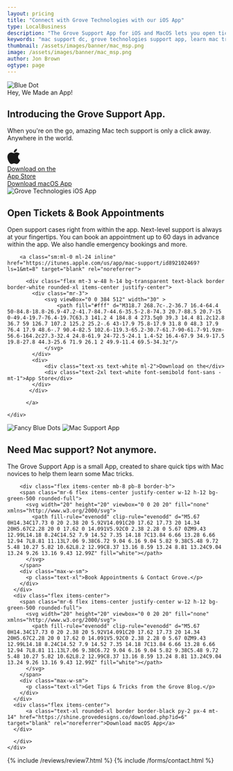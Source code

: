```yaml
---
layout: pricing
title: "Connect with Grove Technologies with our iOS App"
type: LocalBusiness
description: "The Grove Support App for iOS and MacOS lets you open tickets, schedule appointments and more. If you need high quality MacOS or iOS support for your business or team give us a call!" 
keywords: "mac support dc, grove technologies support app, learn mac tricks, mac novices help, amazing mac tech, ios mac support app, mac support app, ios support app, it services, it consultant, managed services, managed it services, helpdesk support, it consulting companies,"
thumbnail: /assets/images/banner/mac_msp.png
image: /assets/images/banner/mac_msp.png
author: Jon Brown
ogtype: page
---
```



<section class="relative pt-20">
<img class="hidden lg:block absolute top-0 left-0 mt-24" src="{{ site.site_url }}/assets/zeus-assets/icons/dots/blue-dot-left-bars.svg" alt="Blue Dot">
<div class="relative container px-4 mx-auto text-center">
  <div class="max-w-2xl mx-auto mb-16">
	<span class="text-xs text-green-500 font-semibold">Hey, We Made an App!</span>
	<h2 class="mt-8 mb-10 text-4xl font-semibold font-heading">Introducing the Grove Support App.</h2>
	<p class="mb-10 text-xl text-gray-500">When you're on the go, amazing Mac tech support is only a click away. Anywhere in the world.</p>
	<div class="flex flex-wrap justify-center items-center mb-24">
	  <a class="mr-0 lg:mr-4 -mt-2 lg:mb-0 mb-5 hidden md:block" href="https://itunes.apple.com/us/app/mac-support/id892102469?ls=1&mt=8" target="blank" rel="noreferrer">
	  	  <div class="flex mt-3 w-48 h-14 bg-transparent text-black border border-black rounded-xl items-center justify-center">
            <div class="mr-3">
                <svg viewBox="0 0 384 512" width="30" >
                    <path fill="currentColor" d="M318.7 268.7c-.2-36.7 16.4-64.4 50-84.8-18.8-26.9-47.2-41.7-84.7-44.6-35.5-2.8-74.3 20.7-88.5 20.7-15 0-49.4-19.7-76.4-19.7C63.3 141.2 4 184.8 4 273.5q0 39.3 14.4 81.2c12.8 36.7 59 126.7 107.2 125.2 25.2-.6 43-17.9 75.8-17.9 31.8 0 48.3 17.9 76.4 17.9 48.6-.7 90.4-82.5 102.6-119.3-65.2-30.7-61.7-90-61.7-91.9zm-56.6-164.2c27.3-32.4 24.8-61.9 24-72.5-24.1 1.4-52 16.4-67.9 34.9-17.5 19.8-27.8 44.3-25.6 71.9 26.1 2 49.9-11.4 69.5-34.3z"/>
                </svg>
            </div>
            <div>
                <div class="text-xs">Download on the</div>
                <div class="text-2xl font-semibold font-sans -mt-1">App Store</div>
            </div>
           </div>
	  </a>
	  <a class="text-xl rounded-xl border border-black py-2 px-4 mt-1 hidden lg:block" href="https://shine.grovedesigns.co/download.php?id=6" target="blank" rel="noreferrer">Download macOS App</a>
	</div>
  </div>
  <div>
	<img class="mx-auto mb-1 hidden md:block" src="{{ site.site_url }}/assets/images/app/3-devices.png" alt="Grove Technologies iOS App">
  </div>
</div>
</section>
<section class="bg-green-500 py-20 lg:mb-0">
<div class="container px-4 mx-auto">
  <h2 class="mb-8 md:mb-16 text-4xl lg:text-6xl font-semibold font-heading text-white">Open Tickets & Book Appointments</h2>
  <div class="flex flex-wrap items-center">
	<div class="inline-block max-w-xl mb-6 md:mb-0">
	  <p class="text-xl text-white mb-8">Open support cases right from within the app. Next-level support is always at your fingertips. You can book an appointment up to 60 days in advance within the app. We also handle emergency bookings and more.</p>
	
		<a class="sm:ml-0 ml-24 inline" href="https://itunes.apple.com/us/app/mac-support/id892102469?ls=1&mt=8" target="blank" rel="noreferrer">
		  
		  <div class="flex mt-3 w-48 h-14 bg-transparent text-black border border-white rounded-xl items-center justify-center">
            <div class="mr-3">
                <svg viewBox="0 0 384 512" width="30" >
                    <path fill="#fff" d="M318.7 268.7c-.2-36.7 16.4-64.4 50-84.8-18.8-26.9-47.2-41.7-84.7-44.6-35.5-2.8-74.3 20.7-88.5 20.7-15 0-49.4-19.7-76.4-19.7C63.3 141.2 4 184.8 4 273.5q0 39.3 14.4 81.2c12.8 36.7 59 126.7 107.2 125.2 25.2-.6 43-17.9 75.8-17.9 31.8 0 48.3 17.9 76.4 17.9 48.6-.7 90.4-82.5 102.6-119.3-65.2-30.7-61.7-90-61.7-91.9zm-56.6-164.2c27.3-32.4 24.8-61.9 24-72.5-24.1 1.4-52 16.4-67.9 34.9-17.5 19.8-27.8 44.3-25.6 71.9 26.1 2 49.9-11.4 69.5-34.3z"/>
                </svg>
            </div>
            <div>
                <div class="text-xs text-white ml-2">Download on the</div>
                <div class="text-2xl text-white font-semibold font-sans -mt-1">App Store</div>
            </div>
           </div>
		  
		  </a>
		  
	</div>
  </div>
</div>
</section>  


<section class="relative py-20 lg:mb-0">
<div class="container px-4 mx-auto">
  <div class="relative flex flex-wrap items-center -mx-4">
	<div class="w-full lg:w-1/2 px-4 mb-12 lg:mb-0">
	  <img class="hidden xl:block absolute bottom-0 left-0 -ml-32 -mb-10" src="{{ site.site_url }}/assets/zeus-assets/icons/dots/blue-dot-left-bars.svg" alt="Fancy Blue Dots">
	  <img class="h-96 lg:h-128 w-full rounded-xl object-cover" src="{{ site.site_url }}/assets/images/app/MacSupport.png" alt="Mac Support App">
	</div>
	<div class="relative w-full lg:w-1/2 px-4">
	  <div class="relative lg:pl-10 max-w-lg">
		<h2 class="mt-8 mb-6 lg:mb-10 lg:pr-8 text-4xl font-semibold font-heading">Need Mac support? Not anymore.</h2>
		<p class="text-xl text-gray-500 mb-6 lg:mb-12">The Grove Support App is a small App, created to share quick tips with Mac novices to help them learn some Mac tricks.</p>
		
		<div class="flex items-center mb-8 pb-8 border-b">
		<span class="mr-6 flex items-center justify-center w-12 h-12 bg-green-500 rounded-full">
		  <svg width="20" height="20" viewbox="0 0 20 20" fill="none" xmlns="http://www.w3.org/2000/svg">
			<path fill-rule="evenodd" clip-rule="evenodd" d="M5.67 0H14.34C17.73 0 20 2.38 20 5.92V14.091C20 17.62 17.73 20 14.34 20H5.67C2.28 20 0 17.62 0 14.091V5.92C0 2.38 2.28 0 5.67 0ZM9.43 12.99L14.18 8.24C14.52 7.9 14.52 7.35 14.18 7C13.84 6.66 13.28 6.66 12.94 7L8.81 11.13L7.06 9.38C6.72 9.04 6.16 9.04 5.82 9.38C5.48 9.72 5.48 10.27 5.82 10.62L8.2 12.99C8.37 13.16 8.59 13.24 8.81 13.24C9.04 13.24 9.26 13.16 9.43 12.99Z" fill="white"></path>
		  </svg>
		</span>
		<div class="max-w-sm">
		  <p class="text-xl">Book Appointments & Contact Grove.</p>
		</div>
	  </div>
	  <div class="flex items-center">
		<span class="mr-6 flex items-center justify-center w-12 h-12 bg-green-500 rounded-full">
		  <svg width="20" height="20" viewbox="0 0 20 20" fill="none" xmlns="http://www.w3.org/2000/svg">
			<path fill-rule="evenodd" clip-rule="evenodd" d="M5.67 0H14.34C17.73 0 20 2.38 20 5.92V14.091C20 17.62 17.73 20 14.34 20H5.67C2.28 20 0 17.62 0 14.091V5.92C0 2.38 2.28 0 5.67 0ZM9.43 12.99L14.18 8.24C14.52 7.9 14.52 7.35 14.18 7C13.84 6.66 13.28 6.66 12.94 7L8.81 11.13L7.06 9.38C6.72 9.04 6.16 9.04 5.82 9.38C5.48 9.72 5.48 10.27 5.82 10.62L8.2 12.99C8.37 13.16 8.59 13.24 8.81 13.24C9.04 13.24 9.26 13.16 9.43 12.99Z" fill="white"></path>
		  </svg>
		</span>
		<div class="max-w-sm">
		  <p class="text-xl">Get Tips & Tricks from the Grove Blog.</p>
		</div>
	  </div>
	  <div class="flex items-center">
		  <a class="text-xl rounded-xl border border-black py-2 px-4 mt-14" href="https://shine.grovedesigns.co/download.php?id=6" target="blank" rel="noreferrer">Download macOS App</a>
	  </div>
	  
	  </div>
	</div>
  </div>
</div>
</section>



      
{% include /reviews/review7.html %}
{% include /forms/contact.html %}